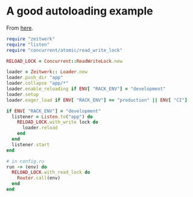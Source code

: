 # A good autoloading example

From [here](https://twitter.com/jankomarohnic/status/1589018408116428800).

```ruby
require "zeitwerk"
require "listen"
require "concurrent/atomic/read_write_lock"

RELOAD_LOCK = Concurrent::ReadWriteLock.new

loader = Zeitwerk:: Loader.new
loader.push_dir "app"
loader.collapse "app/*"
loader.enable_reloading if ENV[ "RACK_ENV"] = "development"
loader.setup
loader.eager_load if ENV[ "RACK_ENV"] == "production" || ENV[ "CI"]

if ENV[ "RACK_ENV"] = "development"
  listener = Listen.to("app") do
    RELOAD_LOCK.with_write lock do
      loader.reload
    end
  end
  listener.start
end

# in config.ru
run -> (env) do
  RELOAD_LOCK.with_read_lock do
    Router.call(env)
  end
end
```
